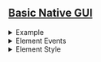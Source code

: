 ## [Basic Native GUI](https://github.com/Generalsimus/Basic-Native-GUI)


<details>

<summary>Example</summary>

```cpp
#include "./window/win/winWindow.cpp"
#include "./Painters.cpp"
#include <iostream>

int main()
{

    auto windowObj = new winWindow("My Custom Window", 500.0f, 500.0f);

    windowObj->addChild(
        Element()->setPaints(
            Box(),
            Cursor(Cursor::Arrow)
        ),
        Element()->setPaints( 
                     Text("Hello!"),
                     Cursor(Cursor::Text)
        )->addTouchEvent([](ElementView *element, float x, float y, int type) {
                 std::cout << "TOUCH DOWN" << std::endl;

        })
    );
    
    awaitAllAsyncTasks();
    return 0;
}
``` 
</details>

<details>

<summary>Element Events</summary>


|                                           Add Event                                            |           Run Event            | 
|:----------------------------------------------------------------------------------------------:|:------------------------------:|
|          ```addTouchMoveEvent(TouchMoveEventType &&, RemoveEventCallBack &&, bool)```          | ```dispatchTouchMoveEvent()``` | 
|          ```addTouchOverEvent(TouchOverEventType &&, RemoveEventCallBack &&, bool)```          | ```dispatchTouchOverEvent()``` | 
|         ```addTouchLeaveEvent(TouchLeaveEventType &&, RemoveEventCallBack &&, bool)```         | ```dispatchTouchLeaveEvent()``` | 
|          ```addTouchDownEvent(TouchDownEventType &&, RemoveEventCallBack &&, bool)```          | ```dispatchTouchDownEvent()``` | 
|            ```addTouchUpEvent(TouchUpEventType &&, RemoveEventCallBack &&, bool)```            | ```dispatchTouchUpEvent()``` | 
|              ```addTouchEvent(TouchEventType &&, RemoveEventCallBack &&, bool)```              | ```dispatchTouchEvent()``` | 
|            ```addKeyDownEvent(KeyDownEventType &&, RemoveEventCallBack &&, bool)```            | ```dispatchKeyDownEvent()``` | 
|              ```addKeyUpEvent(KeyUpEventType &&, RemoveEventCallBack &&, bool)```              | ```dispatchKeyUpEvent()``` | 
|                ```addKeyEvent(KeyEventType &&, RemoveEventCallBack &&, bool)```                | ```dispatchKeyEvent()``` | 
|               ```addDrawEvent(DrawEventType &&, RemoveEventCallBack &&, bool)```               | ```dispatchDrawEvent()``` | 
|             ```addResizeEvent(ResizeEventType &&, RemoveEventCallBack &&, bool)```             | ```dispatchResizeEvent()``` | 
|          ```addSetPaintsEvent(SetPaintsEventType &&, RemoveEventCallBack &&, bool)```          | ```dispatchSetPaintsEvent()``` | 
|           ```addAddChildEvent(AddChildEventType &&, RemoveEventCallBack &&, bool)```           | ```dispatchAddChildEvent()``` | 
|        ```addRemoveChildEvent(RemoveChildEventType &&, RemoveEventCallBack &&, bool)```        | ```dispatchRemoveChildEvent()``` | 
|       ```addReplaceChildEvent(RemoveChildEventType &&, RemoveEventCallBack &&, bool)```        | ```dispatchReplaceChildEvent()``` | 
| ```addSetBackgroundColorEvent(SetBackgroundColorEventType &&, RemoveEventCallBack &&, bool)``` | ```dispatchSetBackgroundColorEvent()``` | 
|       ```addMountOnThreeEvent(MountOnThreeEventType &&, RemoveEventCallBack &&, bool)```       | ```dispatchMountOnThreeEvent()``` | 
|    ```addUnmountOnThreeEvent(UnmountOnThreeEventType &&, RemoveEventCallBack &&, bool)```      | ```dispatchUnmountOnThreeEvent()``` | 
|    ```addUnmountOnThreeEvent(UnmountOnThreeEventType &&, RemoveEventCallBack &&, bool)```      | ```dispatchUnmountOnThreeEvent()``` | 



</details>

<details>

<summary>Element Style</summary>


</details>